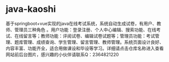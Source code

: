 # java-kaoshi
基于springboot+vue实现的java在线考试系统，系统自动生成试卷，有用户、教师、管理员三种角色 。用户功能：登录注册、个人中心编辑、搜索功能、在线考试、在线留言等；教师功能：评阅试卷、编辑试卷试题等；管理员功能：考试管理、题库管理、成绩查询、学生管理、留言管理、教师管理。系统页面设计良好、内容丰富、功能齐全，适合用做课设和毕设等学习。详细请点击仓库名称进入查看网站前后台图片，感兴趣的小伙伴请联系Q：2364821220
